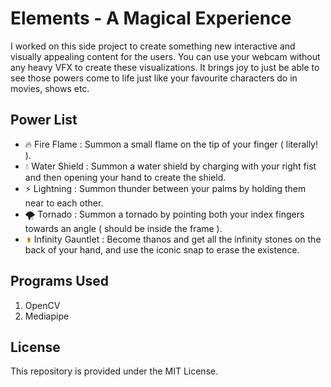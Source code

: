 # Elements - A Magical Experience
I worked on this side project to create something new interactive and visually appealing content for the users. You can use your webcam without any heavy VFX to create these visualizations. It brings joy to just be able to see those powers come to life just like your favourite characters do in movies, shows etc. 

## Power List
- 🔥 Fire Flame : Summon a small flame on the tip of your finger ( literally! ).
- 💧 Water Shield : Summon a water shield by charging with your right fist and then opening your hand to create the shield.
- ⚡ Lightning : Summon thunder between your palms by holding them near to each other.
- 🌪️ Tornado : Summon a tornado by pointing both your index fingers towards an angle ( should be inside the frame ).
- <img src="emote/infinity_gauntlet.png" alt="Infinity Gauntlet" width="10"> Infinity Gauntlet : Become thanos and get all the infinity stones on the back of your hand, and use the iconic snap to erase the existence.

## Programs Used
1. OpenCV
2. Mediapipe

## License
This repository is provided under the MIT License.
